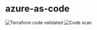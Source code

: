 # azure-as-code
![Terraform code validated](https://github.com/faroukfriha/azure-as-code/workflows/validate-terraform-conf/badge.svg)
![Code scan](https://github.com/faroukfriha/azure-as-code/workflows/Code%20scan/badge.svg)
